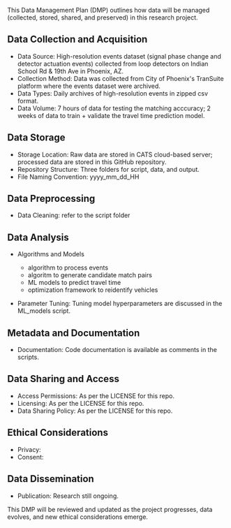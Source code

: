 This Data Management Plan (DMP) outlines how data will be managed (collected, stored, shared, and preserved) in this research project.

## Data Collection and Acquisition

* Data Source: High-resolution events dataset (signal phase change and detector actuation events) collected from loop detectors on Indian School Rd & 19th Ave in Phoenix, AZ.
* Collection Method: Data was collected from City of Phoenix's TranSuite platform where the events dataset were archived.
* Data Types: Daily archives of high-resolution events in zipped csv format.
* Data Volume: 7 hours of data for testing the matching acccuracy; 2 weeks of data to train + validate the travel time prediction model.

## Data Storage

* Storage Location: Raw data are stored in CATS cloud-based server; processed data are stored in this GitHub repository.
* Repository Structure: Three folders for script, data, and output.
* File Naming Convention: yyyy_mm_dd_HH

## Data Preprocessing

* Data Cleaning: refer to the script folder

## Data Analysis

* Algorithms and Models
  * algorithm to process events 
  * algoritm to generate candidate match pairs
  * ML models to predict travel time
  * optimization framework to reidentify vehicles

* Parameter Tuning: Tuning model hyperparameters are discussed in the ML_models script.

## Metadata and Documentation

* Documentation: Code documentation is available as comments in the scripts.

## Data Sharing and Access

* Access Permissions: As per the LICENSE for this repo.
* Licensing: As per the LICENSE for this repo.
* Data Sharing Policy: As per the LICENSE for this repo.

## Ethical Considerations

* Privacy: 
* Consent: 

## Data Dissemination

* Publication: Research still ongoing.

This DMP will be reviewed and updated as the project progresses, data evolves, and new ethical considerations emerge.
